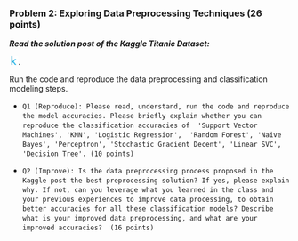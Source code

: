 ### Problem 2: Exploring Data Preprocessing Techniques (26 points) 
 
***Read the solution post of the Kaggle Titanic Dataset:***

[![Kaggle Notebook](kaggle.png)](https://www.kaggle.com/code/preejababu/titanic-data-science-solutions). 

Run the code and reproduce the data preprocessing and classification modeling steps.  
 
- `Q1 (Reproduce): Please read, understand, run the code and reproduce the model accuracies. Please briefly explain whether you can reproduce the classification accuracies of  'Support Vector Machines', 'KNN', 'Logistic Regression',  'Random Forest', 'Naive Bayes', 'Perceptron', 'Stochastic Gradient Decent', 'Linear SVC', 'Decision Tree'. (10 points)`
 
- `Q2 (Improve): Is the data preprocessing process proposed in the Kaggle post the best preprocessing solution? If yes, please explain why. If not, can you leverage what you learned in the class and your previous experiences to improve data processing, to obtain better accuracies for all these classification models? Describe what is your improved data preprocessing, and what are your improved accuracies?  (16 points)`
